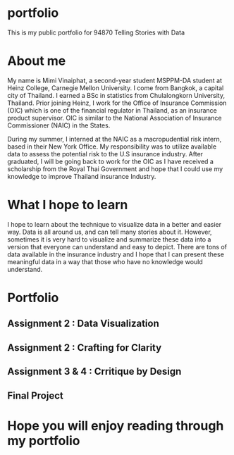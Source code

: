 # portfolio
This is my public portfolio for 94870 Telling Stories with Data

# About me
My name is Mimi Vinaiphat, a second-year student MSPPM-DA student at Heinz College, Carnegie Mellon University. I come from Bangkok, a capital city of Thailand. I  earned a BSc in statistics from Chulalongkorn University, Thailand. Prior joining Heinz, I work for the Office of Insurance Commission (OIC) which is one of the financial regulator in Thailand, as an insurance product supervisor. OIC is similar to the National Association of Insurance Commissioner (NAIC) in the States.

During my summer, I interned at the NAIC as a macropudential risk intern, based in their New York Office. My responsibility was to utilize available data to assess the potential risk to the U.S insurance industry. After graduated, I will be going back to work for the OIC as I have received a scholarship from the Royal Thai Government and hope that I could use my knowledge to improve Thailand insurance Industry.

# What I hope to learn
I hope to learn about the technique to visualize data in a better and easier way. Data is all around us, and can tell many stories about it. However, sometimes it is very hard to visualize and summarize these data into a version that everyone can understand and easy to depict. There are tons of data available in the insurance industry and I hope that I can present these meaningful data in a way that those who have no knowledge would understand. 

# Portfolio
## Assignment 2 : Data Visualization
## Assignment 2 : Crafting for Clarity
## Assignment 3 & 4 : Crritique by Design
## Final Project

# Hope you will enjoy reading through my portfolio
